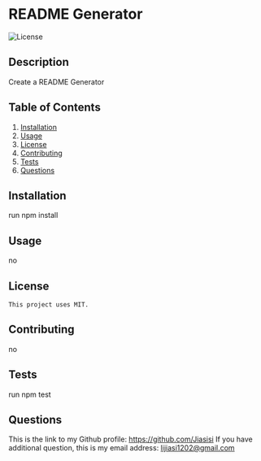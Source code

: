 # README Generator

![License](https://img.shields.io/badge/License-MIT-blue.svg)

## Description
Create a README Generator

## Table of Contents
1. [Installation](#Installation)
2. [Usage](#Usage)
3. [License](#license)
4. [Contributing](#Contributing)
5. [Tests](#Tests)
6. [Questions](#Questions)

## Installation
run npm install

## Usage
no

## License
    This project uses MIT.
    

## Contributing
no

## Tests
run npm test

## Questions
This is the link to my Github profile: https://github.com/Jiasisi
If you have additional question, this is my email address: lijiasi1202@gmail.com




